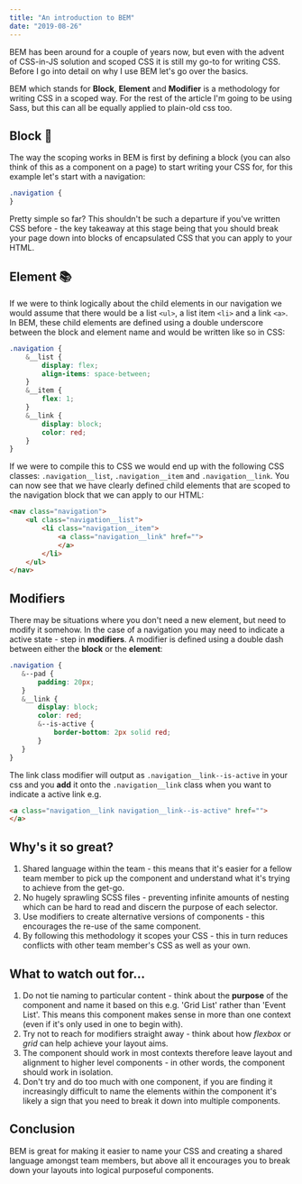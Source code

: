 ```yaml
---
title: "An introduction to BEM"
date: "2019-08-26"
---
```


BEM has been around for a couple of years now, but even with the advent of CSS-in-JS solution and scoped CSS it is still my go-to for writing CSS. Before I go into detail on why I use BEM let's go over the basics.

BEM which stands for **Block**, **Element** and **Modifier** is a methodology for writing CSS in a scoped way. For the rest of the article I'm going to be using Sass, but this can all be equally applied to plain-old css too. 

<h2>Block 🧱</h2>

The way the scoping works in BEM is first by defining a block (you can also think of this as a component on a page) to start writing your CSS for, for this example let's start with a navigation:

```css
.navigation {
}
```

Pretty simple so far? This shouldn't be such a departure if you've written CSS before - the key takeaway at this stage being that you should break your page down into blocks of encapsulated CSS that you can apply to your HTML.

<h2>Element 📚</h2>

If we were to think logically about the child elements in our navigation we would assume that there would be a list ```<ul>```, a list item ```<li>``` and a link ```<a>```. In BEM, these child  elements are defined using a double underscore between the block and element name and would be written like so in CSS:

```css
.navigation {
    &__list {
        display: flex;
        align-items: space-between;
    }
    &__item {
        flex: 1;
    }
    &__link {
        display: block;
        color: red;
    }
}
```

 If we were to compile this to CSS we would end up with the following CSS classes: ```.navigation__list```, ```.navigation__item``` and ```.navigation__link```. You can now see that we have clearly defined child elements that are scoped to the navigation block that we can apply to our HTML:

```html
<nav class="navigation">
    <ul class="navigation__list">
        <li class="navigation__item">
            <a class="navigation__link" href="">
            </a>
        </li>
    </ul>
</nav>

```

 <h2>Modifiers</h2>

 There may be situations where you don't need a new element, but need to modify it somehow. In the case of a navigation you may need to indicate a active state - step in **modifiers**. A modifier is defined using a double dash between either the **block** or the **element**:

 ```css
.navigation {
    &--pad {
        padding: 20px;
    }
    &__link {
        display: block;
        color: red;
        &--is-active {
            border-bottom: 2px solid red;
        }
    }
}
```

The link class modifier will output as ```.navigation__link--is-active``` in your css and you  **add** it onto the ```.navigation__link``` class when you want to indicate a active link e.g. 
```html
<a class="navigation__link navigation__link--is-active" href="">
</a>
```
<h2>Why's it so great?</h2>

1. Shared language within the team - this means that it's easier for a fellow team member to pick up the component and understand what it's trying to achieve from the get-go.
2. No hugely sprawling SCSS files - preventing infinite amounts of nesting which can be hard to read and discern the purpose of each selector.
3. Use modifiers to create alternative versions of components - this encourages the re-use of the same component.
4. By following this methodology it scopes your CSS - this in turn reduces conflicts with other team member's CSS as well as your own.

<h2>What to watch out for...</h2>

1. Do not tie naming to particular content - think about the **purpose** of the component and name it based on this e.g. 'Grid List' rather than 'Event List'. This means this component makes sense in more than one context (even if it's only used in one to begin with).
2.  Try not to reach for modifiers straight away - think about how *flexbox* or *grid* can help achieve your layout aims.
3. The component should work in most contexts therefore leave layout and alignment to higher level components - in other words, the component should work in isolation.
4. Don't try and do too much with one component, if you are finding it increasingly difficult to  name the elements within the component it's likely a sign that you need to break it down into multiple components.

<h2>Conclusion</h2>

BEM is great for making it easier to name your CSS and creating a shared language amongst team members, but above all it encourages you to break down your layouts into logical purposeful components.



